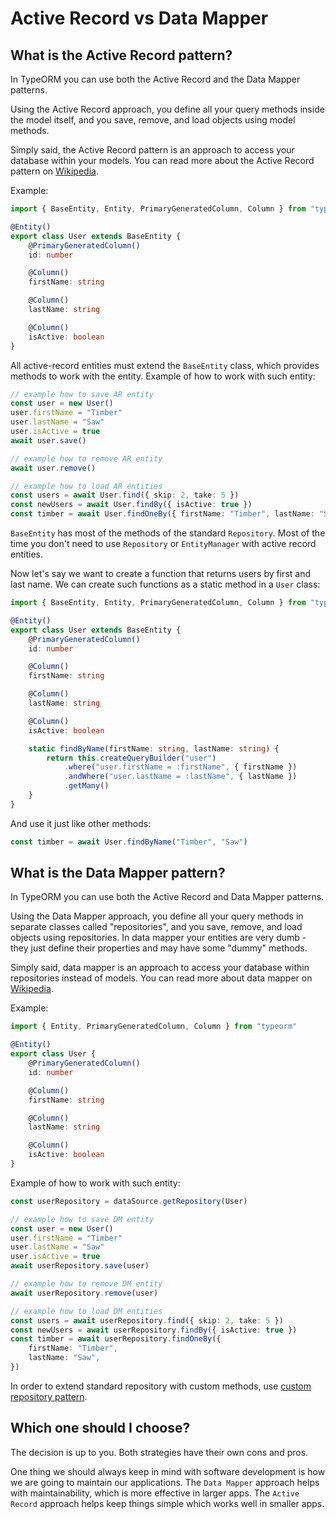 # Active Record vs Data Mapper

## What is the Active Record pattern?

In TypeORM you can use both the Active Record and the Data Mapper patterns.

Using the Active Record approach, you define all your query methods inside the model itself, and you save, remove, and load objects using model methods.

Simply said, the Active Record pattern is an approach to access your database within your models.
You can read more about the Active Record pattern on [Wikipedia](https://en.wikipedia.org/wiki/Active_record_pattern).

Example:

```typescript
import { BaseEntity, Entity, PrimaryGeneratedColumn, Column } from "typeorm"

@Entity()
export class User extends BaseEntity {
    @PrimaryGeneratedColumn()
    id: number

    @Column()
    firstName: string

    @Column()
    lastName: string

    @Column()
    isActive: boolean
}
```

All active-record entities must extend the `BaseEntity` class, which provides methods to work with the entity.
Example of how to work with such entity:

```typescript
// example how to save AR entity
const user = new User()
user.firstName = "Timber"
user.lastName = "Saw"
user.isActive = true
await user.save()

// example how to remove AR entity
await user.remove()

// example how to load AR entities
const users = await User.find({ skip: 2, take: 5 })
const newUsers = await User.findBy({ isActive: true })
const timber = await User.findOneBy({ firstName: "Timber", lastName: "Saw" })
```

`BaseEntity` has most of the methods of the standard `Repository`.
Most of the time you don't need to use `Repository` or `EntityManager` with active record entities.

Now let's say we want to create a function that returns users by first and last name.
We can create such functions as a static method in a `User` class:

```typescript
import { BaseEntity, Entity, PrimaryGeneratedColumn, Column } from "typeorm"

@Entity()
export class User extends BaseEntity {
    @PrimaryGeneratedColumn()
    id: number

    @Column()
    firstName: string

    @Column()
    lastName: string

    @Column()
    isActive: boolean

    static findByName(firstName: string, lastName: string) {
        return this.createQueryBuilder("user")
            .where("user.firstName = :firstName", { firstName })
            .andWhere("user.lastName = :lastName", { lastName })
            .getMany()
    }
}
```

And use it just like other methods:

```typescript
const timber = await User.findByName("Timber", "Saw")
```

## What is the Data Mapper pattern?

In TypeORM you can use both the Active Record and Data Mapper patterns.

Using the Data Mapper approach, you define all your query methods in separate classes called "repositories",
and you save, remove, and load objects using repositories.
In data mapper your entities are very dumb - they just define their properties and may have some "dummy" methods.

Simply said, data mapper is an approach to access your database within repositories instead of models.
You can read more about data mapper on [Wikipedia](https://en.wikipedia.org/wiki/Data_mapper_pattern).

Example:

```typescript
import { Entity, PrimaryGeneratedColumn, Column } from "typeorm"

@Entity()
export class User {
    @PrimaryGeneratedColumn()
    id: number

    @Column()
    firstName: string

    @Column()
    lastName: string

    @Column()
    isActive: boolean
}
```

Example of how to work with such entity:

```typescript
const userRepository = dataSource.getRepository(User)

// example how to save DM entity
const user = new User()
user.firstName = "Timber"
user.lastName = "Saw"
user.isActive = true
await userRepository.save(user)

// example how to remove DM entity
await userRepository.remove(user)

// example how to load DM entities
const users = await userRepository.find({ skip: 2, take: 5 })
const newUsers = await userRepository.findBy({ isActive: true })
const timber = await userRepository.findOneBy({
    firstName: "Timber",
    lastName: "Saw",
})
```

In order to extend standard repository with custom methods, use [custom repository pattern](../working-with-entity-manager/4-custom-repository.md).

## Which one should I choose?

The decision is up to you.
Both strategies have their own cons and pros.

One thing we should always keep in mind with software development is how we are going to maintain our applications.
The `Data Mapper` approach helps with maintainability, which is more effective in larger apps.
The `Active Record` approach helps keep things simple which works well in smaller apps.
